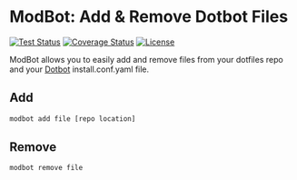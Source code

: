 # ModBot: Add & Remove Dotbot Files

[![Test Status](https://github.com/klane/modbot/workflows/Tests/badge.svg)](https://github.com/klane/modbot/actions)
[![Coverage Status](https://img.shields.io/codecov/c/github/klane/modbot.svg?label=Coverage&logo=codecov)](https://codecov.io/gh/klane/modbot)
[![License](https://img.shields.io/github/license/klane/modbot.svg?label=License)](LICENSE)

ModBot allows you to easily add and remove files from your dotfiles repo and your [Dotbot](https://github.com/anishathalye/dotbot) install.conf.yaml file.

## Add

```bash
modbot add file [repo location]
```

## Remove

```bash
modbot remove file
```
